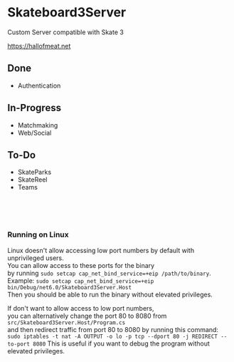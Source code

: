# Skateboard3Server

Custom Server compatible with Skate 3
 
https://hallofmeat.net

## Done

* Authentication

## In-Progress

* Matchmaking
* Web/Social

## To-Do

* SkateParks
* SkateReel
* Teams

<br>
<br>
<br>

### Running on Linux
Linux doesn't allow accessing low port numbers by default with unprivileged users.\
You can allow access to these ports for the binary\
by running `sudo setcap cap_net_bind_service=+eip /path/to/binary`.\
Example: `sudo setcap cap_net_bind_service=+eip bin/Debug/net6.0/Skateboard3Server.Host`\
Then you should be able to run the binary without elevated privileges.

If don't want to allow access to low port numbers,\
you can alternatively change the port 80 to 8080 from `src/Skateboard3Server.Host/Program.cs`\
and then redirect traffic from port 80 to 8080 by running this command:\
`sudo iptables -t nat -A OUTPUT -o lo -p tcp --dport 80 -j REDIRECT --to-port 8080`
This is useful if you want to debug the program without elevated privileges.